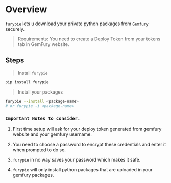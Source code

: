 # Overview

`furypie` lets u download your private python packages from [`Gemfury`](https://manage.fury.io/dashboard) securely.

> Requirements: You need to create a Deploy Token from your tokens tab in GemFury website.

## Steps

> Install `furypie`

```bash
pip install furypie
```

> Install your packages

```bash
furypie --install <package-name>
# or furypie -i <package-name>
```

### `Important Notes to consider.`

1. First time setup will ask for your deploy token generated from gemfury website and your gemfury username.

2. You need to choose a password to encrypt these credentials and enter it when prompted to do so.

3. `furypie` in no way saves your password which makes it safe.

4. `furypie` will only install python packages that are uploaded in your gemfury packages.
